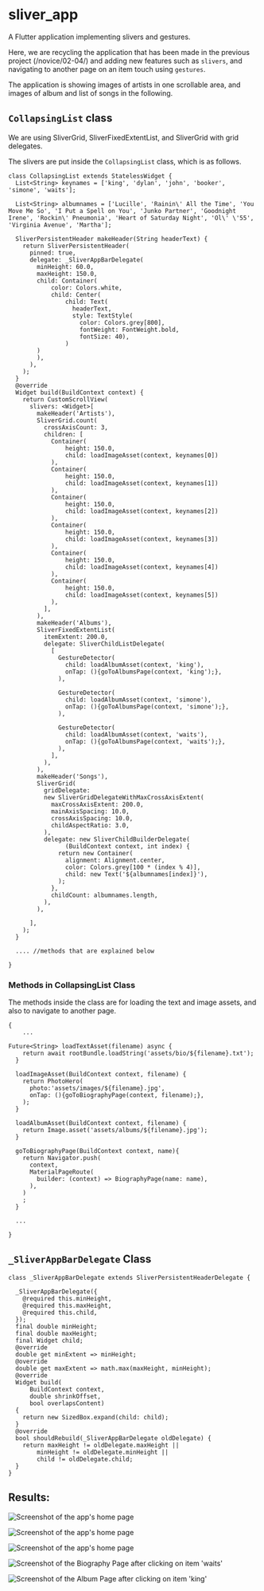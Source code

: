 # sliver_app

A Flutter application implementing slivers and gestures.

Here, we are recycling the application that has been made in the previous project (/novice/02-04/) and adding new features such as ```slivers```, and navigating to another page on an item touch using ```gestures```.

The application is showing images of artists in one scrollable area, and images of album and list of songs in the following.

## ```CollapsingList``` class

We are using SliverGrid, SliverFixedExtentList, and SliverGrid with grid delegates.

The slivers are put inside the ```CollapsingList``` class, which is as follows. 

```
class CollapsingList extends StatelessWidget {
  List<String> keynames = ['king', 'dylan', 'john', 'booker', 'simone', 'waits'];

  List<String> albumnames = ['Lucille', 'Rainin\' All the Time', 'You Move Me So', 'I Put a Spell on You', 'Junko Partner', 'Goodnight Irene', 'Rockin\' Pneumonia', 'Heart of Saturday Night', 'Ol\' \'55', 'Virginia Avenue', 'Martha'];

  SliverPersistentHeader makeHeader(String headerText) {
    return SliverPersistentHeader(
      pinned: true,
      delegate: _SliverAppBarDelegate(
        minHeight: 60.0,
        maxHeight: 150.0,
        child: Container(
            color: Colors.white,
            child: Center(
                child: Text(
                  headerText,
                  style: TextStyle(
                    color: Colors.grey[800],
                    fontWeight: FontWeight.bold,
                    fontSize: 40),
                )
        )
        ),
      ),
    );
  }
  @override
  Widget build(BuildContext context) {
    return CustomScrollView(
      slivers: <Widget>[
        makeHeader('Artists'),
        SliverGrid.count(
          crossAxisCount: 3,
          children: [
            Container(
                height: 150.0,
                child: loadImageAsset(context, keynames[0])
            ),
            Container(
                height: 150.0,
                child: loadImageAsset(context, keynames[1])
            ),
            Container(
                height: 150.0,
                child: loadImageAsset(context, keynames[2])
            ),
            Container(
                height: 150.0,
                child: loadImageAsset(context, keynames[3])
            ),
            Container(
                height: 150.0,
                child: loadImageAsset(context, keynames[4])
            ),
            Container(
                height: 150.0,
                child: loadImageAsset(context, keynames[5])
            ),
          ],
        ),
        makeHeader('Albums'),
        SliverFixedExtentList(
          itemExtent: 200.0,
          delegate: SliverChildListDelegate(
            [
              GestureDetector(
                child: loadAlbumAsset(context, 'king'),
                onTap: (){goToAlbumsPage(context, 'king');},
              ),

              GestureDetector(
                child: loadAlbumAsset(context, 'simone'),
                onTap: (){goToAlbumsPage(context, 'simone');},
              ),

              GestureDetector(
                child: loadAlbumAsset(context, 'waits'),
                onTap: (){goToAlbumsPage(context, 'waits');},
              ),
            ],
          ),
        ),
        makeHeader('Songs'),
        SliverGrid(
          gridDelegate:
          new SliverGridDelegateWithMaxCrossAxisExtent(
            maxCrossAxisExtent: 200.0,
            mainAxisSpacing: 10.0,
            crossAxisSpacing: 10.0,
            childAspectRatio: 3.0,
          ),
          delegate: new SliverChildBuilderDelegate(
                (BuildContext context, int index) {
              return new Container(
                alignment: Alignment.center,
                color: Colors.grey[100 * (index % 4)],
                child: new Text('${albumnames[index]}'),
              );
            },
            childCount: albumnames.length,
          ),
        ),

      ],
    );
  }

  .... //methods that are explained below

}
```

### Methods in CollapsingList Class

The methods inside the class are for loading the text and image assets, and also to navigate to another page.

```
{
	...

Future<String> loadTextAsset(filename) async {
    return await rootBundle.loadString('assets/bio/${filename}.txt');
  }

  loadImageAsset(BuildContext context, filename) {
    return PhotoHero(
      photo:'assets/images/${filename}.jpg',
      onTap: (){goToBiographyPage(context, filename);},
    );
  }

  loadAlbumAsset(BuildContext context, filename) {
    return Image.asset('assets/albums/${filename}.jpg');
  }

  goToBiographyPage(BuildContext context, name){
    return Navigator.push(
      context,
      MaterialPageRoute(
        builder: (context) => BiographyPage(name: name),
      ),
    )
    ;
  }

  ...

}
```

## ```_SliverAppBarDelegate``` Class

```
class _SliverAppBarDelegate extends SliverPersistentHeaderDelegate {

  _SliverAppBarDelegate({
    @required this.minHeight,
    @required this.maxHeight,
    @required this.child,
  });
  final double minHeight;
  final double maxHeight;
  final Widget child;
  @override
  double get minExtent => minHeight;
  @override
  double get maxExtent => math.max(maxHeight, minHeight);
  @override
  Widget build(
      BuildContext context,
      double shrinkOffset,
      bool overlapsContent)
  {
    return new SizedBox.expand(child: child);
  }
  @override
  bool shouldRebuild(_SliverAppBarDelegate oldDelegate) {
    return maxHeight != oldDelegate.maxHeight ||
        minHeight != oldDelegate.minHeight ||
        child != oldDelegate.child;
  }
}
```


## Results:

![Screenshot of the app's home page](home1.png)

![Screenshot of the app's home page](home2.png)

![Screenshot of the app's home page](home3.png)

![Screenshot of the Biography Page after clicking on item 'waits'](biographypage.png)

![Screenshot of the Album Page after clicking on item 'king'](albumpage.png)